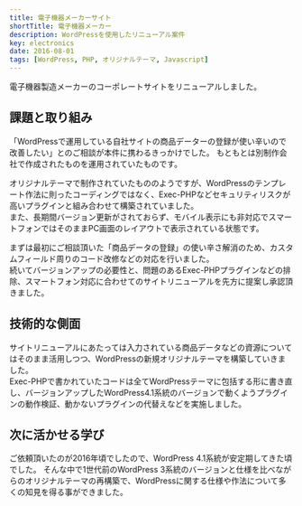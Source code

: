 ```yaml
---
title: 電子機器メーカーサイト
shortTitle: 電子機器メーカー
description: WordPressを使用したリニューアル案件
key: electronics
date: 2016-08-01
tags: [WordPress, PHP, オリジナルテーマ, Javascript]
---
```


電子機器製造メーカーのコーポレートサイトをリニューアルしました。

## 課題と取り組み

「WordPressで運用している自社サイトの商品データーの登録が使い辛いので改善したい」とのご相談が本件に携わるきっかけでした。
もともとは別制作会社で作成されたものを運用されていたものです。

オリジナルテーマで制作されていたもののようですが、WordPressのテンプレート作法に則ったコーディングではなく、Exec-PHPなどセキュリティリスクが高いプラグインと組み合わせて構築されていました。  
また、長期間バージョン更新がされておらず、モバイル表示にも非対応でスマートフォンではそのままPC画面のレイアウトで表示されている状態です。

まずは最初にご相談頂いた「商品データの登録」の使い辛さ解消のため、カスタムフィールド周りのコード改修などの対応を行いました。  
続いてバージョンアップの必要性と、問題のあるExec-PHPプラグインなどの排除、スマートフォン対応に合わせてのサイトリニューアルを先方に提案し承認頂きました。  

## 技術的な側面

サイトリニューアルにあたっては入力されている商品データなどの資源についてはそのまま活用しつつ、WordPressの新規オリジナルテーマを構築していきました。  
Exec-PHPで書かれていたコードは全てWordPressテーマに包括する形に書き直し、バージョンアップしたWordPress4.1系統のバージョンで動くようプラグインの動作検証、動かないプラグインの代替えなどを実施しました。

## 次に活かせる学び

ご依頼頂いたのが2016年頃でしたので、WordPress 4.1系統が安定期してきた頃でした。
そんな中で1世代前のWordPress 3系統のバージョンと仕様を比べながらのオリジナルテーマの再構築で、WordPressに関する仕様や作法について多くの知見を得る事ができました。

